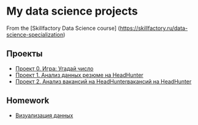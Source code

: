 # My data science projects

From the [Skillfactory Data Science course] (https://skillfactory.ru/data-science-specialization) 


## Проекты
* [Проект 0. Игра: Угадай число](https://github.com/Ulyana-Is/data_science_sf/tree/master/project_0)
* [Проект 1. Анализ данных резюме на HeadHunter](https://github.com/Ulyana-Is/data_science_sf/tree/master/project_1)
* [Проект 2. Анализ вакансий на HeadHunterвакансий на HeadHunter](https://github.com/Ulyana-Is/data_science_sf/tree/master/project_2)

## Homework
* [Визуализация данных](https://github.com/Ulyana-Is/data_science_sf/tree/master/Homework)

